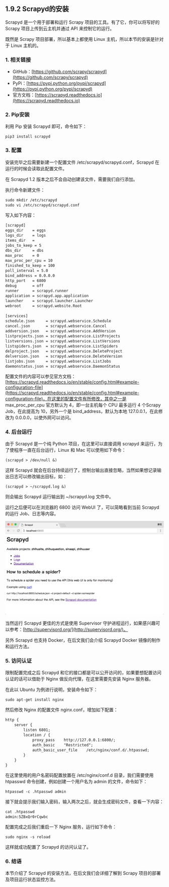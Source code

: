 ## 1.9.2 Scrapyd的安装

Scrapyd 是一个用于部署和运行 Scrapy 项目的工具。有了它，你可以将写好的 Scrapy 项目上传到云主机并通过 API 来控制它的运行。

既然是 Scrapy 项目部署，所以基本上都使用 Linux 主机，所以本节的安装是针对于 Linux 主机的。

### 1. 相关链接

* GitHub：[https://github.com/scrapy/scrapyd](https://github.com/scrapy/scrapyd)
* PyPi：[https://pypi.python.org/pypi/scrapyd](https://pypi.python.org/pypi/scrapyd)
* 官方文档：[https://scrapyd.readthedocs.io](https://scrapyd.readthedocs.io)

### 2. Pip安装

利用 Pip 安装 Scrapyd 即可，命令如下：

```
pip3 install scrapyd
```

### 3. 配置

安装完毕之后需要新建一个配置文件 /etc/scrapyd/scrapyd.conf，Scrapyd 在运行的时候会读取此配置文件。

在 Scrapyd 1.2 版本之后不会自动创建该文件，需要我们自行添加。

执行命令新建文件：

```
sudo mkdir /etc/scrapyd
sudo vi /etc/scrapyd/scrapyd.conf
```

写入如下内容：

```
[scrapyd]
eggs_dir    = eggs
logs_dir    = logs
items_dir   =
jobs_to_keep = 5
dbs_dir     = dbs
max_proc    = 0
max_proc_per_cpu = 10
finished_to_keep = 100
poll_interval = 5.0
bind_address = 0.0.0.0
http_port   = 6800
debug       = off
runner      = scrapyd.runner
application = scrapyd.app.application
launcher    = scrapyd.launcher.Launcher
webroot     = scrapyd.website.Root

[services]
schedule.json     = scrapyd.webservice.Schedule
cancel.json       = scrapyd.webservice.Cancel
addversion.json   = scrapyd.webservice.AddVersion
listprojects.json = scrapyd.webservice.ListProjects
listversions.json = scrapyd.webservice.ListVersions
listspiders.json  = scrapyd.webservice.ListSpiders
delproject.json   = scrapyd.webservice.DeleteProject
delversion.json   = scrapyd.webservice.DeleteVersion
listjobs.json     = scrapyd.webservice.ListJobs
daemonstatus.json = scrapyd.webservice.DaemonStatus
```

配置文件的内容可以参见官方文档：[https://scrapyd.readthedocs.io/en/stable/config.html#example-configuration-file](https://scrapyd.readthedocs.io/en/stable/config.html#example-configuration-file)，在这里的配置文件有所修改，其中之一是 max_proc_per_cpu 官方默认为 4，即一台主机每个 CPU 最多运行 4 个Scrapy Job，在此提高为 10，另外一个是 bind_address，默认为本地 127.0.0.1，在此修改为 0.0.0.0，以使外网可以访问。

### 4. 后台运行

由于 Scrapyd 是一个纯 Python 项目，在这里可以直接调用 scrapyd 来运行，为了使程序一直在后台运行，Linux 和 Mac 可以使用如下命令：

```
(scrapyd > /dev/null &)
```

这样 Scrapyd 就会在后台持续运行了，控制台输出直接忽略，当然如果想记录输出日志可以修改输出目标，如：

```
(scrapyd > ~/scrapyd.log &)
```

则会输出 Scrapyd 运行输出到 ~/scrapyd.log 文件中。

运行之后便可以在浏览器的 6800 访问 WebUI 了，可以简略看到当前 Scrapyd 的运行 Job、日志等内容。

![](./assets/2017-06-06-00-12-28.png)

当然运行 Scrapyd 更佳的方式是使用 Supervisor 守护进程运行，如果感兴趣可以参考：[http://supervisord.org/](http://supervisord.org/)。

另外 Scrapyd 也支持 Docker，在后文我们会介绍 Scrapyd Docker 镜像的制作和运行方法。

### 5. 访问认证

限制配置完成之后 Scrapyd 和它的接口都是可以公开访问的，如果要想配置访问认证的话可以借助于 Nginx 做反向代理，在这里需要先安装 Nginx 服务器。

在此以 Ubuntu 为例进行说明，安装命令如下：

```
sudo apt-get install nginx
```

然后修改 Nginx 的配置文件 nginx.conf，增加如下配置：

```
http {
    server {
        listen 6801;
        location / {
            proxy_pass    http://127.0.0.1:6800/;
            auth_basic    "Restricted";
            auth_basic_user_file    /etc/nginx/conf.d/.htpasswd;
        }
    }
}
```

在这里使用的用户名密码配置放置在 /etc/nginx/conf.d 目录，我们需要使用 htpasswd 命令创建，例如创建一个用户名为 admin 的文件，命令如下：

```
htpasswd -c .htpasswd admin
```

接下就会提示我们输入密码，输入两次之后，就会生成密码文件，查看一下内容：

```
cat .htpasswd 
admin:5ZBxQr0rCqwbc
```

配置完成之后我们重启一下 Nginx 服务，运行如下命令：

```
sudo nginx -s reload
```

这样就成功配置了 Scrapyd 的访问认证了。

### 6. 结语

本节介绍了 Scrapyd 的安装方法，在后文我们会详细了解到 Scrapy 项目的部署及项目运行状态监控方法。

